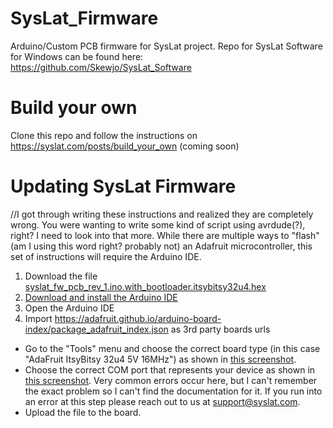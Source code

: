 # SysLat_Firmware

Arduino/Custom PCB firmware for SysLat project.
Repo for SysLat Software for Windows can be found here: https://github.com/Skewjo/SysLat_Software

# Build your own

Clone this repo and follow the instructions on https://syslat.com/posts/build_your_own (coming soon)

# Updating SysLat Firmware

//I got through writing these instructions and realized they are completely wrong. You were wanting to write some kind of script using avrdude(?), right? I need to look into that more.
While there are multiple ways to "flash"(am I using this word right? probably not) an Adafruit microcontroller, this set of instructions will require the Arduino IDE.

1. Download the file [syslat_fw_pcb_rev_1.ino.with_bootloader.itsybitsy32u4.hex](https://github.com/Skewjo/SysLat_Firmware/blob/master/syslat_fw_pcb_rev_1/syslat_fw_pcb_rev_1.ino.with_bootloader.itsybitsy32u4.hex)
2. [Download and install the Arduino IDE](https://www.arduino.cc/en/software)
3. Open the Arduino IDE
4. Import https://adafruit.github.io/arduino-board-index/package_adafruit_index.json as 3rd party boards urls
  * Go to the "Tools" menu and choose the correct board type (in this case "AdaFruit ItsyBitsy 32u4 5V 16MHz") as shown in [this screenshot](https://imgur.com/a/xw8Wa84). 
  * Choose the correct COM port that represents your device as shown in [this screenshot](https://imgur.com/a/lwYAbTU). Very common errors occur here, but I can't remember the exact problem so I can't find the documentation for it. If you run into an error at this step please reach out to us at [support@syslat.com](support@syslat.com).
  * Upload the file to the board.
